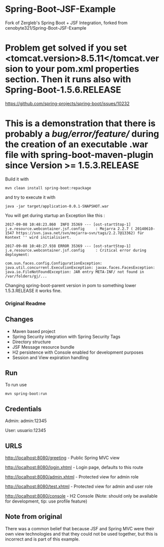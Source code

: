 Spring-Boot-JSF-Example
=======================

Fork of Zergleb's Spring Boot + JSF Integration, forked from cenobyte321/Spring-Boot-JSF-Example 

# Problem get solved if you set <tomcat.version>8.5.11</tomcat.version to your pom.xml properties section. Then it runs also with Spring-Boot-1.5.6.RELEASE

https://github.com/spring-projects/spring-boot/issues/10232

# This is a demonstration that there is probably a _bug/error/feature/_ during the creation of an executable .war file with spring-boot-maven-plugin since Version >= 1.5.3.RELEASE

Build it with

```
mvn clean install spring-boot:repackage
```

and try to execute it with

```
java -jar target/application-0.0.1-SNAPSHOT.war
```

You will get during startup an Exception like this :

```
2017-09-08 10:48:23.860  INFO 35369 --- [ost-startStop-1] j.e.resource.webcontainer.jsf.config     : Mojarra 2.2.7 ( 20140610-1547 https://svn.java.net/svn/mojarra~svn/tags/2.2.7@13362) für Kontext '' wird initialisiert.

2017-09-08 10:48:27.938 ERROR 35369 --- [ost-startStop-1] j.e.resource.webcontainer.jsf.config     : Critical error during deployment: 

com.sun.faces.config.ConfigurationException: java.util.concurrent.ExecutionException: javax.faces.FacesException: java.io.FileNotFoundException: JAR entry META-INF/ not found in /var/folders/gj/...
```

Changing spring-boot-parent version in pom to something lower 1.5.3.RELEASE it works fine.





### Original Readme

## Changes

- Maven based project
- Spring Security integration with Spring Security Tags
- Directory structure
- JSF Message resource bundle
- H2 persistence with Console enabled for development purposes
- Session and View expiration handling

## Run

To run use 

```
mvn spring-boot:run
```

## Credentials

Admin: admin:12345

User: usuario:12345

## URLS

[http://localhost:8080/greeting](http://localhost:8080/greeting) - Public Spring MVC view

[http://localhost:8080/login.xhtml](http://localhost:8080/login.xhtml) - Login page, defaults to this route

[http://localhost:8080/admin.xhtml](http://localhost:8080/admin.xhtml) - Protected view for admin role

[http://localhost:8080/test.xhtml](http://localhost:8080/test.xhtml) - Protected view for admin and user role

[http://localhost:8080/console](http://localhost:8080/console) - H2 Console (Note: should only be available for development, tip: use profile feature)

## Note from original

There was a common belief that because JSF and Spring MVC were their own view technologies and that they could not be used together, but this is incorrect and is part of this example.
